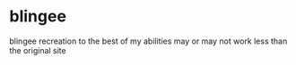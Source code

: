 # blingee
blingee recreation to the best of my abilities
may or may not work less than the original site